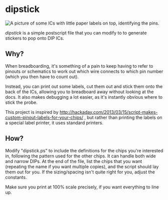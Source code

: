 # dipstick

![A picture of some ICs with little paper labels on top, identifying
the pins.](./dipstick.jpg)

*dipstick* is a simple postscript file that you can modify to to
 generate stickers to pop onto DIP ICs.

## Why?

When breadboarding, it's something of a pain to keep having to refer
to pinouts or schematics to work out which wire connects to which pin
number (which you then have to count out).

Instead, you can print out some labels, cut them out and stick them
onto the back of the ICs, allowing you to breadboard away without
looking at the docs. It also makes debugging a lot easier, as it's
instantly obvious where to stick the probe.

This project is inspired by
http://hackaday.com/2013/03/15/script-makes-custom-pinout-labels-for-your-chips/
, but rather than printing the labels on a special label printer, it
uses standard printers.

## How?

Modify "dipstick.ps" to include the definitions for the chips you're
interested in, following the pattern used for the other chips. It can
handle both wide and narrow DIPs. At the end of the file, list the
chips that you want (repeating the name if you want multiple copies),
and the script should lay them out for you. If the sizing/spacing
isn't quite right for you, adjust the constants.

Make sure you print at 100% scale precisely, if you want everything to
line up.
